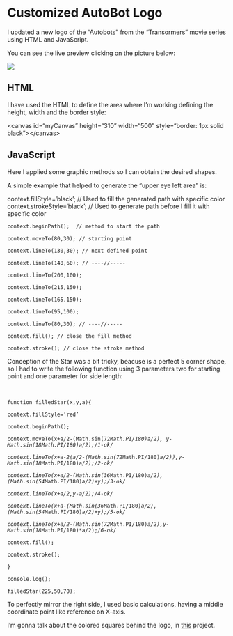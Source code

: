 <h1><a id="Customized_AutoBot_Logo_0"></a>Customized AutoBot Logo</h1>
<p>I updated a new logo of the “Autobots” from the “Transormers” movie series using HTML and JavaScript.</p>
<p>You can see the live preview clicking on the picture below:<br>
  
<a href="https://negrut112.github.io/JS-creative-AutoBot" target="_blank"><img src="https://i.imgur.com/OUIfXde.png"></a>

## HTML
<p>I have used the HTML to define the area where I’m working defining the height, width and the border style:</p>
<p>&lt;canvas id=“myCanvas” height=“310” width=“500” style=“border: 1px solid black”&gt;&lt;/canvas&gt;</p>

## JavaScript

<p>Here I applied some graphic methods so I can obtain the desired shapes.</p>
<p>A simple example that helped to generate the “upper eye left area” is:<br>

context.fillStyle=‘black’; // Used to fill the generated path with specific color<br>
context.strokeStyle=‘black’; // Used to generate path before I fill it with specific color</p>
<pre><code>context.beginPath();  // method to start the path<br>
context.moveTo(80,30); // starting point<br>
context.lineTo(130,30); // next defined point<br>
context.lineTo(140,60); // ----//-----<br>
context.lineTo(200,100);<br>
context.lineTo(215,150);<br>
context.lineTo(165,150);<br>
context.lineTo(95,100);<br>
context.lineTo(80,30); // ----//-----<br>
context.fill(); // close the fill method<br>
context.stroke(); // close the stroke method</code></pre>
<p>Conception of the Star was a bit tricky, beacuse is a perfect 5 corner shape, so I had to write the following function using 3 parameters two for starting point and one parameter for side length:</p>
<br>
<pre><code>function filledStar(x,y,a){<br>
context.fillStyle=‘red’<br>
context.beginPath();<br>
context.moveTo(x+a/2-(Math.sin(72<em>Math.PI/180)<em>a/2), y-Math.sin(18</em>Math.PI/180)<em>a/2);/<em>1-ok</em>/<br>
context.lineTo(x+a-2</em>(a/2-(Math.sin(72</em>Math.PI/180)<em>a/2)),y-Math.sin(18</em>Math.PI/180)<em>a/2);/<em>2-ok</em>/<br>
context.lineTo(x+a/2-(Math.sin(36</em>Math.PI/180)<em>a/2),(Math.sin(54</em>Math.PI/180)<em>a/2)+y);/<em>3-ok</em>/<br>
context.lineTo(x+a/2,y-a/2);/<em>4-ok</em>/<br>
context.lineTo(x+a-(Math.sin(36</em>Math.PI/180)<em>a/2),(Math.sin(54</em>Math.PI/180)<em>a/2)+y);/<em>5-ok</em>/<br>
context.lineTo(x+a/2-(Math.sin(72</em>Math.PI/180)<em>a/2),y-Math.sin(18</em>Math.PI/180)*a/2);/<em>6-ok</em>/<br>
context.fill();<br>
context.stroke();<br>
}<br>
console.log();<br>
filledStar(225,50,70);</code></pre>
<p>To perfectly mirror the right side, I used basic calculations, having a middle coordinate point like reference on X-axis.</p>
<p>I’m gonna talk about the colored squares behind the logo, in <a  href="https://github.com/negrut112/JS-Multiple-color-squares/blob/master/README.md">this</a> project.

